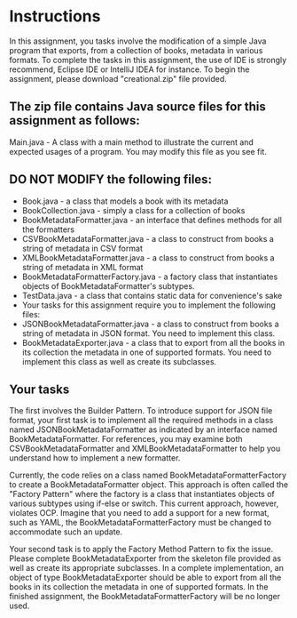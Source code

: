 # Instructions
In this assignment, you tasks involve the modification of a simple Java program that exports, from a collection of books, metadata in various formats. To complete the tasks in this assignment, the use of IDE is strongly recommend, Eclipse IDE or IntelliJ IDEA for instance. To begin the assignment, please download "creational.zip" file provided.

## The zip file contains Java source files for this assignment as follows:
Main.java - A class with a main method to illustrate the current and expected usages of a program. You may modify this file as you see fit.

## DO NOT MODIFY the following files:
- Book.java - a class that models a book with its metadata
- BookCollection.java - simply a class for a collection of books
- BookMetadataFormatter.java - an interface that defines methods for all the formatters
- CSVBookMetadataFormatter.java - a class to construct from books a string of metadata in CSV format
- XMLBookMetadataFormatter.java - a class to construct from books a string of metadata in XML format
- BookMetadataFormatterFactory.java - a factory class that instantiates objects of BookMetadataFormatter's subtypes.
- TestData.java - a class that contains static data for convenience's sake
- Your tasks for this assignment require you to implement the following files:
- JSONBookMetadataFormatter.java - a class to construct from books a string of metadata in JSON format. You need to implement this class.
- BookMetadataExporter.java - a class that to export from all the books in its collection the metadata in one of supported formats. You need to implement this class as well as create its subclasses.

## Your tasks
The first involves the Builder Pattern. To introduce support for JSON file format, your first task is to implement all the required methods in a class named JSONBookMetadataFormatter as indicated by an interface named BookMetadataFormatter. For references, you may examine both CSVBookMetadataFormatter and XMLBookMetadataFormatter to help you understand how to implement a new formatter.

Currently, the code relies on a class named BookMetadataFormatterFactory to create a BookMetadataFormatter object. This approach is often called the "Factory Pattern" where the factory is a class that instantiates objects of various subtypes using if-else or switch. This current approach, however, violates OCP. Imagine that you need to add a support for a new format, such as YAML, the BookMetadataFormatterFactory must be changed to accommodate such an update.

Your second task is to apply the Factory Method Pattern to fix the issue. Please complete BookMetadataExporter from the skeleton file provided as well as create its appropriate subclasses. In a complete implementation, an object of type BookMetadataExporter should be able to export from all the books in its collection the metadata in one of supported formats. In the finished assignment, the BookMetadataFormatterFactory will be no longer used.

